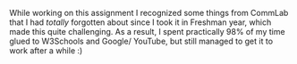 While working on this assignment I recognized some things from CommLab that I had *totally* forgotten about since I took it in Freshman year, which made this quite challenging. As a result, I spent practically 98% of my time glued to W3Schools and Google/ YouTube, but still managed to get it to work after a while :)
